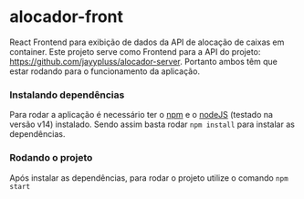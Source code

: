 # alocador-front
React Frontend para exibição de dados da API de alocação de caixas em container.
Este projeto serve como Frontend para a API do projeto: https://github.com/jayypluss/alocador-server.
Portanto ambos têm que estar rodando para o funcionamento da aplicação.


### Instalando dependências
Para rodar a aplicação é necessário ter o [npm](https://www.npmjs.com/) e o [nodeJS](https://nodejs.org/en/) (testado na versão v14) instalado.
Sendo assim basta rodar
`npm install`
para instalar as dependências.


### Rodando o projeto

Após instalar as dependências, para rodar o projeto utilize o comando
`npm start`
